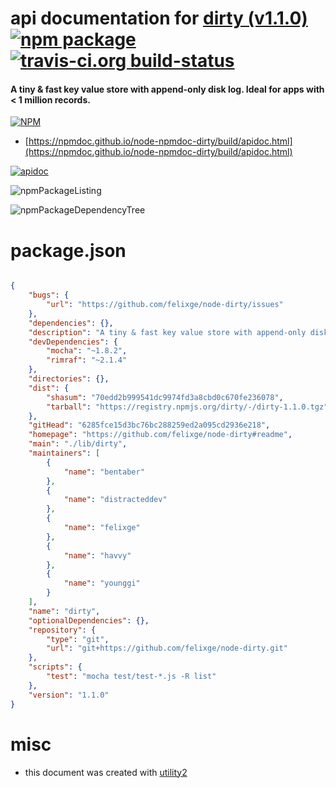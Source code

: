 # api documentation for  [dirty (v1.1.0)](https://github.com/felixge/node-dirty#readme)  [![npm package](https://img.shields.io/npm/v/npmdoc-dirty.svg?style=flat-square)](https://www.npmjs.org/package/npmdoc-dirty) [![travis-ci.org build-status](https://api.travis-ci.org/npmdoc/node-npmdoc-dirty.svg)](https://travis-ci.org/npmdoc/node-npmdoc-dirty)
#### A tiny & fast key value store with append-only disk log. Ideal for apps with < 1 million records.

[![NPM](https://nodei.co/npm/dirty.png?downloads=true&downloadRank=true&stars=true)](https://www.npmjs.com/package/dirty)

- [https://npmdoc.github.io/node-npmdoc-dirty/build/apidoc.html](https://npmdoc.github.io/node-npmdoc-dirty/build/apidoc.html)

[![apidoc](https://npmdoc.github.io/node-npmdoc-dirty/build/screenCapture.buildCi.browser.%252Ftmp%252Fbuild%252Fapidoc.html.png)](https://npmdoc.github.io/node-npmdoc-dirty/build/apidoc.html)

![npmPackageListing](https://npmdoc.github.io/node-npmdoc-dirty/build/screenCapture.npmPackageListing.svg)

![npmPackageDependencyTree](https://npmdoc.github.io/node-npmdoc-dirty/build/screenCapture.npmPackageDependencyTree.svg)



# package.json

```json

{
    "bugs": {
        "url": "https://github.com/felixge/node-dirty/issues"
    },
    "dependencies": {},
    "description": "A tiny & fast key value store with append-only disk log. Ideal for apps with < 1 million records.",
    "devDependencies": {
        "mocha": "~1.8.2",
        "rimraf": "~2.1.4"
    },
    "directories": {},
    "dist": {
        "shasum": "70edd2b999541dc9974fd3a8cbd0c670fe236078",
        "tarball": "https://registry.npmjs.org/dirty/-/dirty-1.1.0.tgz"
    },
    "gitHead": "6285fce15d3bc76bc288259ed2a095cd2936e218",
    "homepage": "https://github.com/felixge/node-dirty#readme",
    "main": "./lib/dirty",
    "maintainers": [
        {
            "name": "bentaber"
        },
        {
            "name": "distracteddev"
        },
        {
            "name": "felixge"
        },
        {
            "name": "havvy"
        },
        {
            "name": "younggi"
        }
    ],
    "name": "dirty",
    "optionalDependencies": {},
    "repository": {
        "type": "git",
        "url": "git+https://github.com/felixge/node-dirty.git"
    },
    "scripts": {
        "test": "mocha test/test-*.js -R list"
    },
    "version": "1.1.0"
}
```



# misc
- this document was created with [utility2](https://github.com/kaizhu256/node-utility2)
